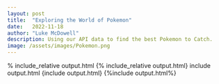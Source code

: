 ```yaml
---
layout: post
title:  "Exploring the World of Pokemon"
date:   2022-11-18
author: "Luke McDowell"
description: Using our API data to find the best Pokemon to Catch.
image: /assets/images/Pokemon.png
---
```


% include_relative output.html
{% include_relative output.html}
include output.html
{include output.html}
{%include output.html%}
